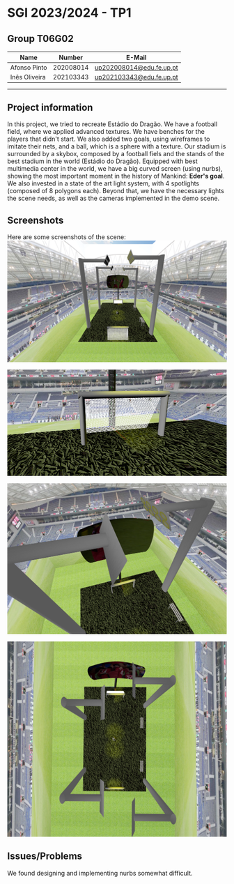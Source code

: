 # SGI 2023/2024 - TP1

## Group T06G02

| Name             | Number    | E-Mail                   |
| ---------------- | --------- | ------------------------ |
| Afonso Pinto     | 202008014 | up202008014@edu.fe.up.pt |
| Inês Oliveira    | 202103343 | up202103343@edu.fe.up.pt |

----
## Project information

In this project, we tried to recreate Estádio do Dragão. We have a football field, where we applied advanced textures. We have benches for the players that didn't start. We also added two goals, using wireframes to imitate their nets, and a ball, which is a sphere with a texture. 
Our stadium is surrounded by a skybox, composed by a football fiels and the stands of the best stadium in the world (Estádio do Dragão). 
Equipped with best multimedia center in the world, we have a big curved screen (using nurbs), showing the most important moment in the history of Mankind: <b>Eder's goal</b>. We also invested in a state of the art light system, with 4 spotlights (composed of 8 polygons each).
Beyond that, we have the necessary lights the scene needs, as well as the cameras implemented in the demo scene.

## Screenshots

Here are some screenshots of the scene:
![global_Image](./scenes/screenshots/Screenshot_2023-11-23_235019.png)

![wireframes](./scenes/screenshots/Screenshot_2023-11-23_235207.png)

![lights_image](./scenes/screenshots/Screenshot_2023-11-23_235350.png)

![view_from_above](./scenes/screenshots/Screenshot_2023-11-23_235636.png)

## Issues/Problems

We found designing and implementing nurbs somewhat difficult.